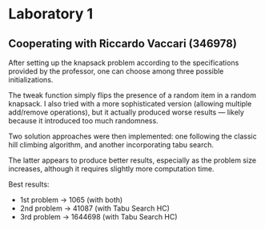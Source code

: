 # Laboratory 1
## Cooperating with Riccardo Vaccari (346978)

After setting up the knapsack problem according to the specifications provided by the professor, one can choose among three possible initializations.

The tweak function simply flips the presence of a random item in a random knapsack. I also tried with a more sophisticated version (allowing multiple add/remove operations), but it actually produced worse results — likely because it introduced too much randomness.

Two solution approaches were then implemented: one following the classic hill climbing algorithm, and another incorporating tabu search. 

The latter appears to produce better results, especially as the problem size increases, although it requires slightly more computation time.

Best results:
- 1st problem   -> 1065 (with both)
- 2nd problem   -> 41087 (with Tabu Search HC)
- 3rd problem   -> 1644698 (with Tabu Search HC)